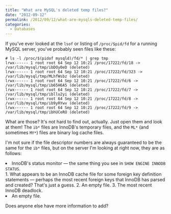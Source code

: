 ```yaml
---
title: "What are MySQL's deleted temp files?"
date: "2012-09-12"
permalink: /2012/09/12/what-are-mysqls-deleted-temp-files/
categories:
  - Databases
---
```

If you've ever looked at the `lsof` or listing of `/proc/$pid/fd` for a running MySQL server, you've probably seen files like these:

    # ls -l /proc/$(pidof mysqld)/fd/* | grep tmp
    lrwx------ 1 root root 64 Sep 12 10:21 /proc/17222/fd/18 -> /var/lib/mysql/tmp/ibDOy0eD (deleted)
    lrwx------ 1 root root 64 Sep 12 10:21 /proc/17222/fd/323 -> /var/lib/mysql/tmp/MLhfWsbz (deleted)
    lrwx------ 1 root root 64 Sep 12 10:21 /proc/17222/fd/6 -> /var/lib/mysql/tmp/ib65H6A5 (deleted)
    lrwx------ 1 root root 64 Sep 12 10:21 /proc/17222/fd/7 -> /var/lib/mysql/tmp/ibllu2yi (deleted)
    lrwx------ 1 root root 64 Sep 12 10:21 /proc/17222/fd/8 -> /var/lib/mysql/tmp/ib9yRYwv (deleted)
    lrwx------ 1 root root 64 Sep 12 10:21 /proc/17222/fd/9 -> /var/lib/mysql/tmp/ibhUCeRO (deleted)
    

What are those? It's not hard to find out, actually. Just open them and look at them! The `ib*` files are InnoDB's temporary files, and the `ML*` (and sometimes `MY*`) files are binary log cache files.

I'm not sure if the file descriptor numbers are always guaranteed to be the same for the `ib*` files, but on the server I'm looking at right now, they are as follows:

<li value="6">
  InnoDB's status monitor &#8212; the same thing you see in <code>SHOW ENGINE INNODB STATUS</code>.
</li>
1.  What appears to be an InnoDB cache file for some foreign key definition statements &#8212; perhaps the most recent foreign keys that InnoDB has parsed and created? That's just a guess.
2.  An empty file.
3.  The most recent InnoDB deadlock.
<li value="18">
  An empty file.
</li>

Does anyone else have more information to add?
